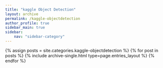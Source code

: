 ```yaml
---
title: "kaggle Object Detection"
layout: archive
permalink: /kaggle-objectdetection
author_profile: true
sidebar_main: true
sidebar:
    nav: "sidebar-category"
---
```



{% assign posts = site.categories.kaggle-objectdetection %}
{% for post in posts %} {% include archive-single.html type=page.entries_layout %} {% endfor %}

